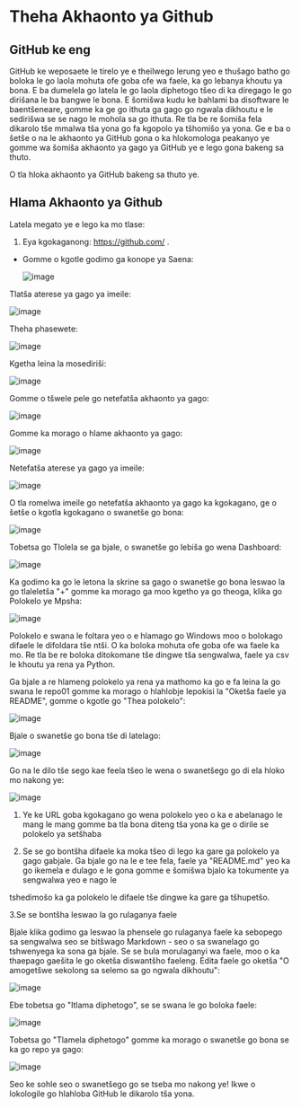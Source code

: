 # Theha Akhaonto ya Github

## GitHub ke eng

GitHub ke weposaete le tirelo ye e theilwego lerung yeo e thušago batho go boloka le go laola mohuta ofe goba ofe wa faele, ka go lebanya khoutu ya bona. E ba dumelela go latela le go laola diphetogo tšeo di ka diregago le go dirišana le ba bangwe le bona. E šomišwa kudu ke bahlami ba disoftware le baentšeneare, gomme ka ge go ithuta ga gago go ngwala dikhoutu e le sedirišwa se se nago le mohola sa go ithuta. Re tla be re šomiša fela dikarolo tše mmalwa tša yona go fa kgopolo ya tšhomišo ya yona. Ge e ba o šetše o na le akhaonto ya GitHub gona o ka hlokomologa peakanyo ye gomme wa šomiša akhaonto ya gago ya GitHub ye e lego gona bakeng sa thuto.

O tla hloka akhaonto ya GitHub bakeng sa thuto ye.

## Hlama Akhaonto ya Github

Latela megato ye e lego ka mo tlase:

1. Eya kgokaganong: https://github.com/ .

- Gomme o kgotle godimo ga konope ya Saena:

  ![image](https://github.com/ChpcTraining/css2024_notes/assets/157092105/fab0731f-0b48-4947-a49b-da9156134be7)

Tlatša aterese ya gago ya imeile:

![image](https://github.com/ChpcTraining/css2024_notes/assets/157092105/97c0c851-92a1-4e54-bd9a-4f40740f3f07)

Theha phasewete:

![image](https://github.com/ChpcTraining/css2024_notes/assets/157092105/16cb87ae-e919-41fb-9ee3-480f6988743d)

Kgetha leina la mosediriši:

![image](https://github.com/ChpcTraining/css2024_notes/assets/157092105/c68df46f-2214-4f92-bb37-762a21483e2c)

Gomme o tšwele pele go netefatša akhaonto ya gago:

![image](https://github.com/ChpcTraining/css2024_notes/assets/157092105/f49c5108-298b-459e-95da-48fc00263a65)

Gomme ka morago o hlame akhaonto ya gago:

![image](https://github.com/ChpcTraining/css2024_notes/assets/157092105/fef43727-654b-4818-9219-b5d57ae2f103)

Netefatša aterese ya gago ya imeile:

![image](https://github.com/ChpcTraining/css2024_notes/assets/157092105/68c6889d-5366-42b7-9f33-5b183ff5be75)

O tla romelwa imeile go netefatša akhaonto ya gago ka kgokagano, ge o šetše o kgotla kgokagano o swanetše go bona:

![image](https://github.com/ChpcTraining/css2024_notes/assets/157092105/d1bfb8a0-692a-4719-9d94-67d4a1728830)

Tobetsa go Tlolela se ga bjale, o swanetše go lebiša go wena Dashboard:

![image](https://github.com/ChpcTraining/css2024_notes/assets/157092105/e0bc5651-317d-44f1-b14b-f13713604207)

Ka godimo ka go le letona la skrine sa gago o swanetše go bona leswao la go tlaleletša "+" gomme ka morago ga moo kgetho ya go theoga, klika go Polokelo ye Mpsha:

![image](https://github.com/ChpcTraining/css2024_notes/assets/157092105/7d47f05e-c254-45d3-8668-b22aca5d31ec)

Polokelo e swana le foltara yeo o e hlamago go Windows moo o bolokago difaele le difoldara tše ntši. O ka boloka mohuta ofe goba ofe wa faele ka mo. Re tla be re boloka ditokomane tše dingwe tša sengwalwa, faele ya csv le khoutu ya rena ya Python.

Ga bjale a re hlameng polokelo ya rena ya mathomo ka go e fa leina la go swana le repo01 gomme ka morago o hlahlobje lepokisi la "Oketša faele ya README", gomme o kgotle go "Thea polokelo":

![image](https://github.com/ChpcTraining/css2024_notes/assets/157092105/818587ae-2f05-4923-9a18-beda989c874e)

Bjale o swanetše go bona tše di latelago:

![image](https://github.com/ChpcTraining/css2024_notes/assets/157092105/94fa2daa-8ec3-4a34-8f1a-f4a903f99045)

Go na le dilo tše sego kae feela tšeo le wena o swanetšego go di ela hloko mo nakong ye:

![image](https://github.com/ChpcTraining/css2024_notes/assets/157092105/bd0af705-b3c8-4fb5-82c1-2a85c978c43a)

1. Ye ke URL goba kgokagano go wena polokelo yeo o ka e abelanago le mang le mang gomme ba tla bona diteng tša yona ka ge o dirile se polokelo ya setšhaba

2. Se se go bontšha difaele ka moka tšeo di lego ka gare ga polokelo ya gago gabjale. Ga bjale go na le e tee fela, faele ya "README.md" yeo ka go ikemela e dulago e le gona gomme e šomišwa bjalo ka tokumente ya sengwalwa yeo e nago le

tshedimošo ka ga polokelo le difaele tše dingwe ka gare ga tšhupetšo.

3.Se se bontšha leswao la go rulaganya faele

Bjale klika godimo ga leswao la phensele go rulaganya faele ka sebopego sa sengwalwa seo se bitšwago Markdown - seo o sa swanelago go tshwenyega ka sona ga bjale. Se se bula morulaganyi wa faele, moo o ka thaepago gaešita le go oketša diswantšho faeleng. Edita faele go oketša "O amogetšwe sekolong sa selemo sa go ngwala dikhoutu":

![image](https://github.com/ChpcTraining/css2024_notes/assets/157092105/d034e63f-4a03-4f94-9332-39992af41ced)

Ebe tobetsa go "Itlama diphetogo", se se swana le go boloka faele:

![image](https://github.com/ChpcTraining/css2024_notes/assets/157092105/aabd9d8d-dff9-4653-b8ec-edde659829ec)

Tobetsa go "Tlamela diphetogo" gomme ka morago o swanetše go bona se ka go repo ya gago:

![image](https://github.com/ChpcTraining/css2024_notes/assets/157092105/03637fad-2dd1-40e3-bedc-eb93c16a7c41)

Seo ke sohle seo o swanetšego go se tseba mo nakong ye! Ikwe o lokologile go hlahloba GitHub le dikarolo tša yona.
